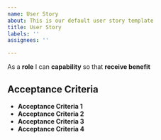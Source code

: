 ```yaml
---
name: User Story
about: This is our default user story template
title: User Story
labels: ''
assignees: ''

---
```


As a **role** I can **capability** so that **receive benefit**

## Acceptance Criteria
- **Acceptance Criteria 1**
- **Acceptance Criteria 2**
- **Acceptance Criteria 3**
- **Acceptance Criteria 4**
